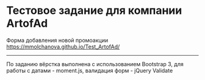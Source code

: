 # Тестовое задание для компании **ArtofAd**


Форма добавления новой промоакции
https://mmolchanova.github.io/Test_ArtofAd/

-------

По заданию вёрстка выполнена с использованием Bootstrap 3, для работы с датами - moment.js, валидация форм - jQuery Validate
